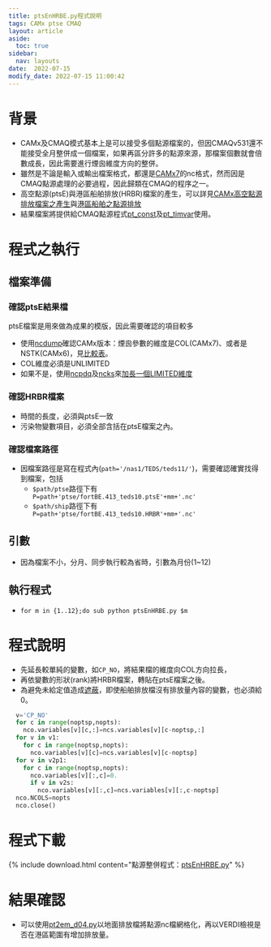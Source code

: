 ```yaml
---
title: ptsEnHRBE.py程式說明
tags: CAMx ptse CMAQ
layout: article
aside:
  toc: true
sidebar:
  nav: layouts
date:  2022-07-15 
modify_date: 2022-07-15 11:00:42
---
```


# 背景
- CAMx及CMAQ模式基本上是可以接受多個點源檔案的，但因CMAQv531還不能接受全月整併成一個檔案，如果再區分許多的點源來源，那檔案個數就會倍數成長，因此需要進行煙囪維度方向的整併。
- 雖然是不論是輸入或輸出檔案格式，都還是[CAMx7][CAMx67]的nc格式，然而因是CMAQ點源處理的必要過程，因此歸類在CMAQ的程序之一。
- 高空點源(ptsE)與港區船舶排放(HRBR)檔案的產生，可以詳見[CAMx高空點源排放檔案之產生](https://sinotec2.github.io/Focus-on-Air-Quality/EmisProc/ptse/ptseE/)與[港區船舶之點源排放](https://sinotec2.github.io/Focus-on-Air-Quality/EmisProc/ship/harb_ptse/)
- 結果檔案將提供給CMAQ點源程式[pt_const](https://sinotec2.github.io/Focus-on-Air-Quality/GridModels/PTSE/1.pt_constWork/)及[pt_timvar](https://sinotec2.github.io/Focus-on-Air-Quality/GridModels/PTSE/3.pt_timvarWork/)使用。

# 程式之執行
## 檔案準備
### 確認ptsE結果檔
ptsE檔案是用來做為成果的模版，因此需要確認的項目較多
- 使用[ncdump](https://sinotec2.github.io/Focus-on-Air-Quality/utilities/netCDF/ncdump)確認CAMx版本：煙囪參數的維度是COL(CAMx7)、或者是NSTK(CAMx6)，見[比較表][CAMx67]。
- COL維度必須是UNLIMITED
- 如果不是，使用[ncpdq](https://linux.die.net/man/1/ncpdq)及[ncks](https://linux.die.net/man/1/ncks)來[加長一個LIMITED維度][ncqdp]

### 確認HRBR檔案
- 時間的長度，必須與ptsE一致
- 污染物變數項目，必須全部含括在ptsE檔案之內。

### 確認檔案路徑
- 因檔案路徑是寫在程式內(`path='/nas1/TEDS/teds11/'`)，需要確認確實找得到檔案，包括
  - `$path/ptse`路徑下有` P=path+'ptse/fortBE.413_teds10.ptsE'+mm+'.nc'`
  - `$path/ship`路徑下有` P=path+'ptse/fortBE.413_teds10.HRBR'+mm+'.nc'`

## 引數
- 因為檔案不小，分月、同步執行較為省時，引數為月份(1~12)

## 執行程式
- `for m in {1..12};do sub python ptsEnHRBE.py $m`

# 程式說明
- 先延長較單純的變數，如`CP_NO`，將結果檔的維度向COL方向拉長，
- 再依變數的形狀(rank)將HRBR檔案，轉貼在ptsE檔案之後。
- 為避免未給定值造成[遮蔽][mask]，即使船舶排放檔沒有排放量內容的變數，也必須給0。

```python
  v='CP_NO'
  for c in range(noptsp,nopts):
    nco.variables[v][c,:]=ncs.variables[v][c-noptsp,:]
  for v in v1:
    for c in range(noptsp,nopts):
      nco.variables[v][c]=ncs.variables[v][c-noptsp]
  for v in v2p1:
    for c in range(noptsp,nopts):
      nco.variables[v][:,c]=0.
      if v in v2s:
        nco.variables[v][:,c]=ncs.variables[v][:,c-noptsp]
  nco.NCOLS=nopts
  nco.close()
```

# 程式下載

{% include download.html content="點源整併程式：[ptsEnHRBE.py](https://github.com/sinotec2/Focus-on-Air-Quality/blob/main/GridModels/PTSE/ptsEnHRBE.py)" %}

# 結果確認
- 可以使用[pt2em_d04.py](https://sinotec2.github.io/Focus-on-Air-Quality/EmisProc/ptse/pt2em_d04/#程式說明)以地面排放檔將點源nc檔網格化，再以VERDI檢視是否在港區範圍有增加排放量。

[ncqdp]: <https://sinotec2.github.io/Focus-on-Air-Quality/utilities/netCDF/ncks/#加長一個limited維度> "ncpdq -O -a COL,TSTEP,LAY,ROW $nc a; ncks -O --mk_rec_dmn COL a $nc"
[CAMx67]: <https://sinotec2.github.io/Focus-on-Air-Quality/GridModels/PTSE/1.pt_constWork/#點源nc檔案煙囪參數之版本差異> "點源NC檔案煙囪參數之版本差異"
[mask]: <https://sinotec2.github.io/Focus-on-Air-Quality/utilities/netCDF/masked> "NC矩陣遮罩之檢查與修改"